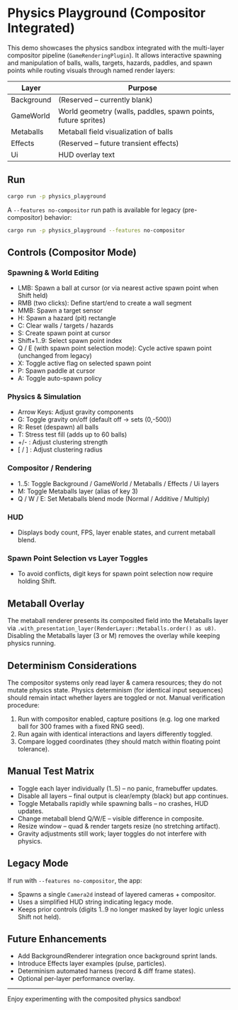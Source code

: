 # Physics Playground (Compositor Integrated)

This demo showcases the physics sandbox integrated with the multi-layer compositor pipeline (`GameRenderingPlugin`). It allows interactive spawning and manipulation of balls, walls, targets, hazards, paddles, and spawn points while routing visuals through named render layers:

| Layer | Purpose |
|-------|---------|
| Background | (Reserved – currently blank) |
| GameWorld | World geometry (walls, paddles, spawn points, future sprites) |
| Metaballs | Metaball field visualization of balls |
| Effects | (Reserved – future transient effects) |
| Ui | HUD overlay text |

## Run

```bash
cargo run -p physics_playground
```

A `--features no-compositor` run path is available for legacy (pre-compositor) behavior:

```bash
cargo run -p physics_playground --features no-compositor
```

## Controls (Compositor Mode)

### Spawning & World Editing

* LMB: Spawn a ball at cursor (or via nearest active spawn point when Shift held)
* RMB (two clicks): Define start/end to create a wall segment
* MMB: Spawn a target sensor
* H: Spawn a hazard (pit) rectangle
* C: Clear walls / targets / hazards
* S: Create spawn point at cursor
* Shift+1..9: Select spawn point index
* Q / E (with spawn point selection mode): Cycle active spawn point (unchanged from legacy)
* X: Toggle active flag on selected spawn point
* P: Spawn paddle at cursor
* A: Toggle auto-spawn policy

### Physics & Simulation

* Arrow Keys: Adjust gravity components
* G: Toggle gravity on/off (default off -> sets (0,-500))
* R: Reset (despawn) all balls
* T: Stress test fill (adds up to 60 balls)
* +/- : Adjust clustering strength
* [ / ] : Adjust clustering radius

### Compositor / Rendering

* 1..5: Toggle Background / GameWorld / Metaballs / Effects / Ui layers
* M: Toggle Metaballs layer (alias of key 3)
* Q / W / E: Set Metaballs blend mode (Normal / Additive / Multiply)

### HUD

* Displays body count, FPS, layer enable states, and current metaball blend.

### Spawn Point Selection vs Layer Toggles

* To avoid conflicts, digit keys for spawn point selection now require holding Shift.

## Metaball Overlay

The metaball renderer presents its composited field into the Metaballs layer via `.with_presentation_layer(RenderLayer::Metaballs.order() as u8)`. Disabling the Metaballs layer (3 or M) removes the overlay while keeping physics running.

## Determinism Considerations

The compositor systems only read layer & camera resources; they do not mutate physics state. Physics determinism (for identical input sequences) should remain intact whether layers are toggled or not. Manual verification procedure:

1. Run with compositor enabled, capture positions (e.g. log one marked ball for 300 frames with a fixed RNG seed).
2. Run again with identical interactions and layers differently toggled.
3. Compare logged coordinates (they should match within floating point tolerance).

## Manual Test Matrix

* Toggle each layer individually (1..5) – no panic, framebuffer updates.
* Disable all layers – final output is clear/empty (black) but app continues.
* Toggle Metaballs rapidly while spawning balls – no crashes, HUD updates.
* Change metaball blend Q/W/E – visible difference in composite.
* Resize window – quad & render targets resize (no stretching artifact).
* Gravity adjustments still work; layer toggles do not interfere with physics.

## Legacy Mode

If run with `--features no-compositor`, the app:

* Spawns a single `Camera2d` instead of layered cameras + compositor.
* Uses a simplified HUD string indicating legacy mode.
* Keeps prior controls (digits 1..9 no longer masked by layer logic unless Shift not held).

## Future Enhancements

* Add BackgroundRenderer integration once background sprint lands.
* Introduce Effects layer examples (pulse, particles).
* Determinism automated harness (record & diff frame states).
* Optional per-layer performance overlay.

---

Enjoy experimenting with the composited physics sandbox!

